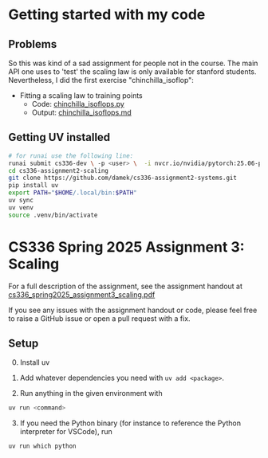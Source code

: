 # Getting started with my code 

## Problems

So this was kind of a sad assignment for people not in the course. The main API one uses to 'test' the scaling law is only available for stanford students. Nevertheless, I did the first exercise "chinchilla_isoflop":

- Fitting a scaling law to training points 
    - Code: [chinchilla_isoflops.py](cs336_scaling/chinchilla_isoflops.py)
    - Output: [chinchilla_isoflops.md](cs336_scaling/outputs/chinchilla_isoflops.md)

## Getting UV installed

```bash 
# for runai use the following line: 
runai submit cs336-dev \ -p <user> \  -i nvcr.io/nvidia/pytorch:25.06-py3 \  -g 1 --interactive --attach \  --command -- bash # replace -g 1 with -g 4 for 4 GPUs.
cd cs336-assignment2-scaling
git clone https://github.com/damek/cs336-assignment2-systems.git
pip install uv
export PATH="$HOME/.local/bin:$PATH"
uv sync
uv venv
source .venv/bin/activate
```

# CS336 Spring 2025 Assignment 3: Scaling


For a full description of the assignment, see the assignment handout at
[cs336_spring2025_assignment3_scaling.pdf](./cs336_spring2025_assignment3_scaling.pdf)

If you see any issues with the assignment handout or code, please feel free to
raise a GitHub issue or open a pull request with a fix.

## Setup

0. Install uv

1. Add whatever dependencies you need with `uv add <package>`.

2. Run anything in the given environment with

```sh
uv run <command>
```

3. If you need the Python binary (for instance to reference the Python interpreter for VSCode), run
```sh
uv run which python
```

